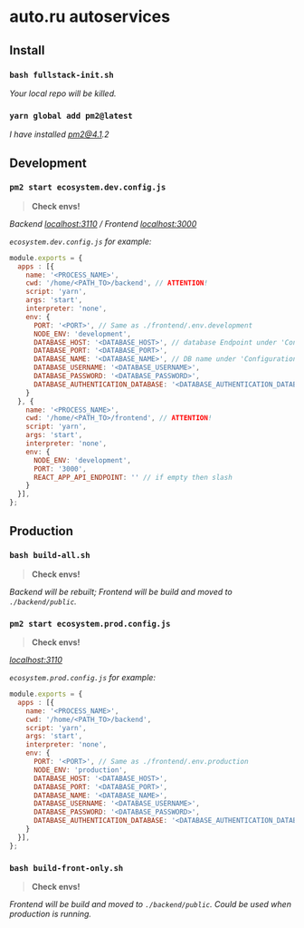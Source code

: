 # auto.ru autoservices

## Install

### `bash fullstack-init.sh`

_Your local repo will be killed._

### `yarn global add pm2@latest`

_I have installed pm2@4.1.2_

## Development

### `pm2 start ecosystem.dev.config.js`

> **Check envs!**

_Backend [localhost:3110](http://localhost:3110) / Frontend [localhost:3000](http://localhost:3000)_

_`ecosystem.dev.config.js` for example:_
```js
module.exports = {
  apps : [{
    name: '<PROCESS_NAME>',
    cwd: '/home/<PATH_TO>/backend', // ATTENTION!
    script: 'yarn',
    args: 'start',
    interpreter: 'none',
    env: {
      PORT: '<PORT>', // Same as ./frontend/.env.development
      NODE_ENV: 'development',
      DATABASE_HOST: '<DATABASE_HOST>', // database Endpoint under 'Connectivity & Security' tab
      DATABASE_PORT: '<DATABASE_PORT>',
      DATABASE_NAME: '<DATABASE_NAME>', // DB name under 'Configuration' tab
      DATABASE_USERNAME: '<DATABASE_USERNAME>',
      DATABASE_PASSWORD: '<DATABASE_PASSWORD>',
      DATABASE_AUTHENTICATION_DATABASE: '<DATABASE_AUTHENTICATION_DATABASE>'
    }
  }, {
    name: '<PROCESS_NAME>',
    cwd: '/home/<PATH_TO>/frontend', // ATTENTION!
    script: 'yarn',
    args: 'start',
    interpreter: 'none',
    env: {
      NODE_ENV: 'development',
      PORT: '3000',
      REACT_APP_API_ENDPOINT: '' // if empty then slash
    }
  }],
};
```

## Production

### `bash build-all.sh`

> **Check envs!**

_Backend will be rebuilt; Frontend will be build and moved to `./backend/public`._

### `pm2 start ecosystem.prod.config.js`

> **Check envs!**

_[localhost:3110](http://localhost:3110)_

_`ecosystem.prod.config.js` for example:_
```js
module.exports = {
  apps : [{
    name: '<PROCESS_NAME>',
    cwd: '/home/<PATH_TO>/backend',
    script: 'yarn',
    args: 'start',
    interpreter: 'none',
    env: {
      PORT: '<PORT>', // Same as ./frontend/.env.production
      NODE_ENV: 'production',
      DATABASE_HOST: '<DATABASE_HOST>',
      DATABASE_PORT: '<DATABASE_PORT>',
      DATABASE_NAME: '<DATABASE_NAME>',
      DATABASE_USERNAME: '<DATABASE_USERNAME>',
      DATABASE_PASSWORD: '<DATABASE_PASSWORD>',
      DATABASE_AUTHENTICATION_DATABASE: '<DATABASE_AUTHENTICATION_DATABASE>'
    }
  }],
};
```

### `bash build-front-only.sh`

> **Check envs!**

_Frontend will be build and moved to `./backend/public`. Could be used when production is running._
